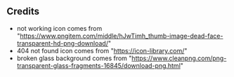 ## Credits
- not working icon comes from "https://www.pngitem.com/middle/hJwTimh_thumb-image-dead-face-transparent-hd-png-download/"
- 404 not found icon comes from "https://icon-library.com/"
- broken glass background comes from "https://www.cleanpng.com/png-transparent-glass-fragments-16845/download-png.html"